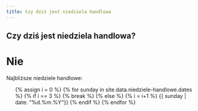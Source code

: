 ```yaml
---
title: Czy dziś jest niedziela handlowa
---
```


<h2 class="display-4 lh-1  text-center">Czy dziś jest niedziela handlowa?</h2>
<h1 id="is-shopping-allowed" class="display-4 fw-bold lh-1 pt-4 text-center">Nie</h1>
<div class="row pt-5">
    <p class="lead">Najbliższe niedziele handlowe:</p>
    <div class="container">
        <ul id="next-sunday" class="list-group">
            {% assign i = 0 %}
            {% for sunday in site.data.niedziele-handlowe.dates %}
                {% if i == 3 %}
                    {% break %}
                {% else %}
                    {% i = i+1 %}
                    {{ sunday | date: "%d.%m.%Y"}}
                {% endif %}
            {% endfor %}
        </ul>
    </div>
</div>
<script type="text/javascript">
    const date = new Date();
    let day = date.getDate();
    let month = date.getMonth() + 1;
    let year = date.getFullYear();
    let currentDate = `${month}/${day}/${year}`;
    const shoppingAllowed = ['12/11/2022','12/18/2022','1/29/2023','4/2/2023','4/30/2023','6/25/2023','8/27/2023','12/17/2023','12/24/2023','1/28/2024','3/24/2024','4/28/2024','6/30/2024','8/25/2024','12/15/2024','12/22/2024']

    if (shoppingAllowed.includes(currentDate)){
        let isAllowed = document.getElementById('is-shopping-allowed');
        isAllowed.innerHTML = isAllowed.innerHTML.replace("Nie", "Tak");
    }

    let counter = 0;
    shoppingAllowed.forEach(i => {
        let nextSundayDate = new Date(i);
        if (date < nextSundayDate){
            if (counter < 3){
                let currentDate = convertDate(nextSundayDate);
                let node = document.createElement("li");
                let textnode = document.createTextNode(currentDate);
                node.appendChild(textnode);
                node.classList.add("list-group-item");
                document.getElementById("next-sunday").appendChild(node);
            }
            counter += 1;
        }
    })

    function convertDate(nextSundayDate) {
        const months = ['01','02','03','04','05','06','07','08','09','10','11','12',]
        let day = nextSundayDate.getDate();
        let month = months[nextSundayDate.getMonth()];
        let year = nextSundayDate.getFullYear();
        return `${day}.${month}.${year}`;
    }
</script>